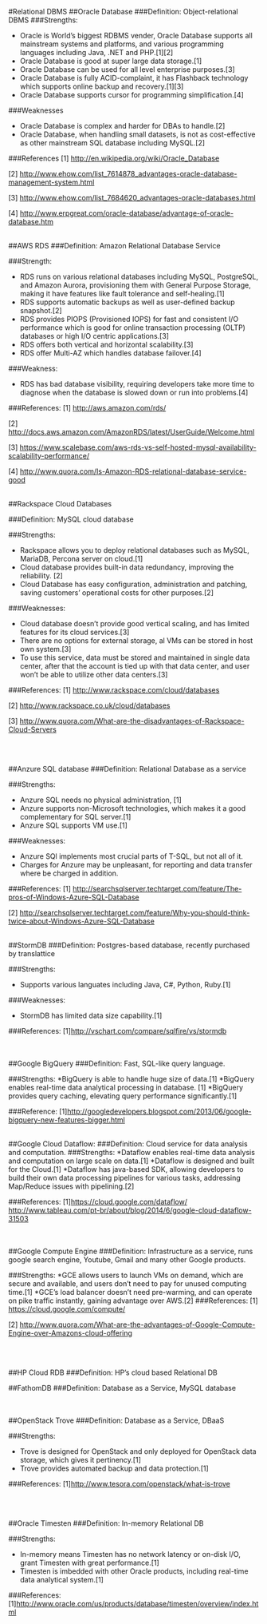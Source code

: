#Relational DBMS
##Oracle Database
###Definition: Object-relational DBMS
###Strengths:
* Oracle is World’s biggest RDBMS vender, Oracle Database supports all mainstream systems and platforms, and various programming languages including Java, .NET and PHP.[1][2]
* Oracle Database is good at super large data storage.[1]
* Oracle Database can be used for all level enterprise purposes.[3]
* Oracle Database is fully ACID-complaint, it has Flashback technology which supports online backup and recovery.[1][3]
* Oracle Database supports cursor for programming simplification.[4]
    
###Weaknesses
* Oracle Database is complex and harder for DBAs to handle.[2]
* Oracle Database, when handling small datasets, is not as cost-effective as other mainstream SQL database including MySQL.[2]

###References
[1] http://en.wikipedia.org/wiki/Oracle_Database

[2] http://www.ehow.com/list_7614878_advantages-oracle-database-management-system.html

[3] http://www.ehow.com/list_7684620_advantages-oracle-databases.html

[4] http://www.erpgreat.com/oracle-database/advantage-of-oracle-database.htm
<br></br>









##AWS RDS
###Definition:
Amazon Relational Database Service

###Strength:
* RDS runs on various relational databases including MySQL, PostgreSQL, and Amazon Aurora, provisioning them with General Purpose Storage, making it have features like fault tolerance and self-healing.[1] 
* RDS supports automatic backups as well as user-defined backup snapshot.[2]
* RDS provides PIOPS (Provisioned IOPS) for fast and consistent I/O performance which is good for online transaction processing (OLTP) databases or high I/O centric applications.[3] 
* RDS offers both vertical and horizontal scalability.[3]
* RDS offer Multi-AZ which handles database failover.[4]

###Weakness: 
* RDS has bad database visibility, requiring developers take more time to diagnose when the database is slowed down or run into problems.[4]

###References:
[1] http://aws.amazon.com/rds/

[2] http://docs.aws.amazon.com/AmazonRDS/latest/UserGuide/Welcome.html

[3] https://www.scalebase.com/aws-rds-vs-self-hosted-mysql-availability-scalability-performance/

[4] http://www.quora.com/Is-Amazon-RDS-relational-database-service-good
<br></br>

##Rackspace Cloud Databases

###Definition:
MySQL cloud database

###Strengths: 
* Rackspace allows you to deploy relational databases such as MySQL, MariaDB, Percona server on cloud.[1]
* Cloud database provides built-in data redundancy, improving the reliability. [2]
* Cloud Database has easy configuration, administration and patching, saving customers’ operational costs for other purposes.[2]

###Weaknesses:
* Cloud database doesn’t provide good vertical scaling, and has limited features for its cloud services.[3]
* There are no options for external storage, al VMs can be stored in host own system.[3]
* To use this service, data must be stored and maintained in single data center, after that the account is tied up with that data center, and user won’t be able to utilize other data centers.[3]

###References:
[1] http://www.rackspace.com/cloud/databases

[2] http://www.rackspace.co.uk/cloud/databases

[3] http://www.quora.com/What-are-the-disadvantages-of-Rackspace-Cloud-Servers

<br></br>


##Anzure SQL database
###Definition:
Relational Database as a service

###Strengths:
* Anzure SQL needs no physical administration, [1]
* Anzure supports non-Microsoft technologies, which makes it a good complementary for SQL server.[1]
* Anzure SQL supports VM use.[1]

###Weaknesses:
* Anzure SQl implements most crucial parts of T-SQL, but not all of it.
* Charges for Anzure may be unpleasant, for reporting and data transfer where be charged in addition.

###References:
[1] http://searchsqlserver.techtarget.com/feature/The-pros-of-Windows-Azure-SQL-Database

[2] http://searchsqlserver.techtarget.com/feature/Why-you-should-think-twice-about-Windows-Azure-SQL-Database
<br></br>

##StormDB
###Definition:
Postgres-based database, recently purchased by translattice

###Strengths: 
* Supports various languates including Java, C#, Python, Ruby.[1]

###Weaknesses:
* StormDB has limited data size capability.[1]

###References:
[1]http://vschart.com/compare/sqlfire/vs/stormdb	
<br></br>

##Google BigQuery
###Definition:
Fast, SQL-like query language.

###Strengths: 
*BigQuery is able to handle huge size of data.[1]
*BigQuery enables real-time data analytical processing in database.  [1]
*BigQuery provides query caching, elevating query performance significantly.[1]

###Reference:
[1]http://googledevelopers.blogspot.com/2013/06/google-bigquery-new-features-bigger.html
<br></br>	

##Google Cloud Dataflow: 
###Definition:
Cloud service for data analysis and computation.
###Strengths:
*Dataflow enables real-time data analysis and computation on large scale on data.[1]
*Dataflow is designed and built for the Cloud.[1]
*Dataflow has java-based SDK, allowing developers to build their own data processing pipelines for various tasks, addressing Map/Reduce issues with pipelining.[2]

###References:
[1]https://cloud.google.com/dataflow/
http://www.tableau.com/pt-br/about/blog/2014/6/google-cloud-dataflow-31503

<br></br>
##Google Compute Engine
###Definition:
Infrastructure as a service, runs google search engine, Youtube, Gmail and many other Google products.

###Strengths:
*GCE allows users to launch VMs on demand, which are secure and available, and users don’t need to pay for unused computing time.[1]
*GCE’s load balancer doesn’t need pre-warming, and can operate on pike traffic instantly, gaining advantage over AWS.[2]
###References:
[1] https://cloud.google.com/compute/

[2] http://www.quora.com/What-are-the-advantages-of-Google-Compute-Engine-over-Amazons-cloud-offering

<br></br>

##HP Cloud RDB
###Definition:
HP’s cloud based Relational DB

##FathomDB
###Definition:
Database as a Service, MySQL database

<br></br>
##OpenStack Trove
###Definition: 
Database as a Service, DBaaS

###Strengths: 
* Trove is designed for OpenStack and only deployed for OpenStack data storage, which gives it pertinency.[1]
* Trove provides automated backup and data protection.[1]

###References:
[1]http://www.tesora.com/openstack/what-is-trove

<br></br>

##Oracle Timesten
###Definition:
In-memory Relational DB

###Strengths:
* In-memory means Timesten has no network latency or on-disk I/O, grant Timesten with great performance.[1]
* Timesten is imbedded with other Oracle products, including real-time data analytical system.[1]

###References:
[1]http://www.oracle.com/us/products/database/timesten/overview/index.html
<br></br>
